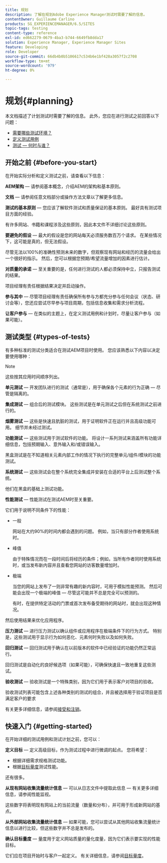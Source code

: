 ```yaml
---
title: 规划
description: 了解在规划Adobe Experience Manager测试时需要了解的信息。
contentOwner: Guillaume Carlino
products: SG_EXPERIENCEMANAGER/6.5/SITES
topic-tags: testing
content-type: reference
exl-id: ed662279-0679-4ba3-b744-6649fb8dda17
solution: Experience Manager, Experience Manager Sites
feature: Developing
role: Developer
source-git-commit: 66db4b0b5106617c534b6e1bf428a3057f2c2708
workflow-type: tm+mt
source-wordcount: '979'
ht-degree: 0%

---
```


# 规划{#planning}

本文档描述了计划测试时需要了解的信息。 此外，您应在进行测试之前回答以下问题：

* [需要哪些测试环境？](/help/sites-developing/test-environments.md)
* [定义测试用例](/help/sites-developing/test-cases.md)
* [测试 — 何时与谁？](/help/sites-developing/when-who.md)

## 开始之前 {#before-you-start}

在开始实际分析和定义测试之前，请查看以下信息：

**AEM架构** — 请参阅基本概念，介绍AEM的架构和基本原则。

**文档** — 请参阅任意文档部分或操作方法文章以了解更多信息。

**测试的基本原则** — 您应该了解软件测试和质量保证的基本原则。 最好具有测试项目方面的经验。

有许多网站、书籍和课程涉及这些原则，因此本文件不详细讨论这些原则。

**要避免的假设** — 最大的假设是您的网站每天必须服务数百万个请求。 在某些情况下，这可能是真的，但无法假设。

尽管无法以100%的准确性预测未来的数字，但观察现有网站和经历的流量会给出一个很好的指示。 然后，您可以根据您预期/希望流量增加的因素进行估计。

**对质量的承诺** — 至关重要的是，任何进行测试的人都必须保持中立，只报告测试的结果。

项目经理有责任根据结果决定并启动操作。

**参与其中** — 尽管项目经理有责任确保所有参与方都充分参与任何会议（状态、研讨会等），您还应尝试尽早参与项目周期，包括信息收集和需求分析流程。

**让客户参与** — 在类似的主题上，在定义测试用例和计划时，尽量让客户参与（如果可能）。

## 测试类型 {#types-of-tests}

有多种标准的测试分类适合在测试AEM项目时使用。 您应该熟悉以下内容以决定要使用哪种：

>[!NOTE]
>
>这些按其应用时间顺序列出。

**单元测试** — 开发团队进行的测试（通常是），用于确保各个元素的行为正确 — 尽管是隔离的。

**集成测试** — 组合后的测试模块。 这些测试是在单元测试之后但在系统测试之前进行的。

**烟雾测试** — 这些是快速且肮脏的测试，用于证明软件正在运行并且高级功能可用。 细节并未经过测试。

**功能测试** — 这些测试用于测试软件的功能。 将设计一系列测试来涵盖所有功能详细信息，包括预期输入、意外输入和/或错误输入。

黑盒测试是在不知道相关元素内部工作的情况下执行的完整单元/组件/模块的功能测试。

**系统测试** — 这些测试会在整个系统完全集成并安装在合适的平台上后测试整个系统。

他们在黑盒的基础上测试功能。

**性能测试** — 性能测试在测试AEM时至关重要。

它们用于说明不同条件下的性能：

* 一般

  网站在大约90%的时间内都会遇到的问题。 例如，当只有部分作者使用系统时。

* 峰值

  由于特殊情况而在一段时间后将经历的条件；例如，当所有作者同时使用系统时，或当发布新内容并且查看您网站的访客数量增加时。

* 极端

  当您的网站上发布了一则非常有趣的新内容时，可用于模拟性能预测。 然后可能会出现一个极端的峰值 — 尽管这可能并不总是完全可以预测的。

  有时，在提供特定活动的门票或首次发布备受期待的网站时，就会出现这种情况。

然后使用结果来优化应用程序。

**压力测试** — 进行压力测试以确认组件或应用程序在极端条件下的行为方式。 特别是，这些测试用于显示行为如何恶化、元素何时失败以及如何失败。

**回归测试** — 回归测试用于确认在以前版本的软件中已经验证的功能仍然正常运行。

回归测试是自动化的良好候选项（如果可能），可确保快速且一致地重复这些测试。

**验收测试** — 验收测试是一个特殊类别，因为它们用于表示客户对项目的验收。

验收测试列表可能包含上述各种类别的测试的组合，并且被选择用于验证项目是否满足客户的要求

有关更多详细信息，请参阅[接受和注销](/help/sites-developing/acceptance-signoff.md)。

## 快速入门 {#getting-started}

在开始详细的测试用例和测试计划之前，您可以：

**定义目标** — 定义高级目标，作为测试过程中进行微调的起点。 您将希望：

* 根据详细需求规格测试功能。
* 根据[目标量度](/help/managing/best-practices-further-reference.md#key-performance-indicators-and-target-metrics)测试性能。

还有很多。

**从现有网站收集流量统计信息** — 可以从日志文件中提取此信息 — 有关更多详细信息，请参阅性能监视。

这些数字将表明现有网站上的当前流量（数量和分布），并可用于形成新网站的基点。

**从外部网站收集流量统计信息** — 如果可能，您可以尝试从其他网站收集流量统计信息以进行比较，但这些数字并不总是发布的。

**确认目标量度** — 量度用于定义网站质量的量化度量，因为它们表示要实现的性能目标。

它们应在项目开始时与客户一起定义。 有关详细信息，请参阅[目标量度](/help/sites-developing/planning.md)。
